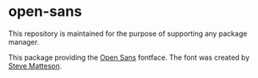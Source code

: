 open-sans
======

This repository is maintained for the purpose of supporting any package manager.

This package providing the [Open Sans](http://www.google.com/fonts/specimen/Open+Sans) fontface. The font was created by [Steve Matteson](https://plus.google.com/107777320916704234605/about).
